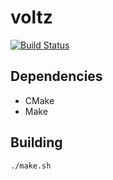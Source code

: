 # voltz

[![Build Status](https://img.shields.io/travis/jmmaloney4/voltz.svg)](https://travis-ci.org/jmmaloney4/voltz)

## Dependencies
- CMake
- Make

## Building
```
./make.sh
```

